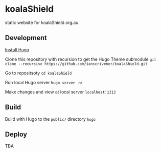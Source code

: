 # koalaShield
static website for koalaShield.org.au

## Development
[Install Hugo](https://gohugo.io/getting-started/installing/)

Clone this repository with recursion to get the Hugo Theme submodule
`git clone --recursive https://github.com/ianscrivener/koalaShield.git`

Go to repositsoty
`cd koalaShield`

Run local Hugo server
`hugo server -w`

Make changes and view at local server
`localhost:1313`

## Build
Build with Hugo to the `public/` directory
`hugo`

## Deploy
TBA
